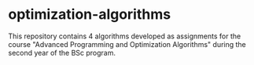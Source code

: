# optimization-algorithms
This repository contains 4 algorithms developed as assignments for the course "Advanced Programming and Optimization Algorithms" during the second year of the BSc program.
